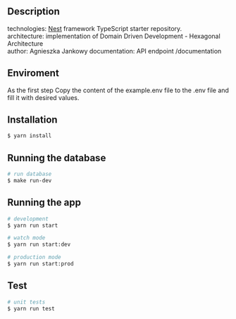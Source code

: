 ## Description

technologies: [Nest](https://github.com/nestjs/nest) framework TypeScript starter repository.<br />
architecture: implementation of Domain Driven Development - Hexagonal Architecture <br />
author: Agnieszka Jankowy
documentation: API endpoint /documentation

## Enviroment

As the first step Copy the content of the example.env file to the .env file and fill it with desired values.

## Installation

```bash
$ yarn install
```

## Running the database

```bash
# run database
$ make run-dev
```

## Running the app

```bash
# development
$ yarn run start

# watch mode
$ yarn run start:dev

# production mode
$ yarn run start:prod
```

## Test

```bash
# unit tests
$ yarn run test
```
